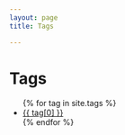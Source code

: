 ```yaml
---
layout: page
title: Tags 

---
```

<div class="page-content wc-container">
	<div class="post">
		<h1>Tags</h1>  
		<ul>
			{% for tag in site.tags %}
			<li><a href="{{ '/tag/' | append:tag[0] | relative_url }}">{{ tag[0] }}</a></li>
			{% endfor %}
		</ul>
	</div>
</div>